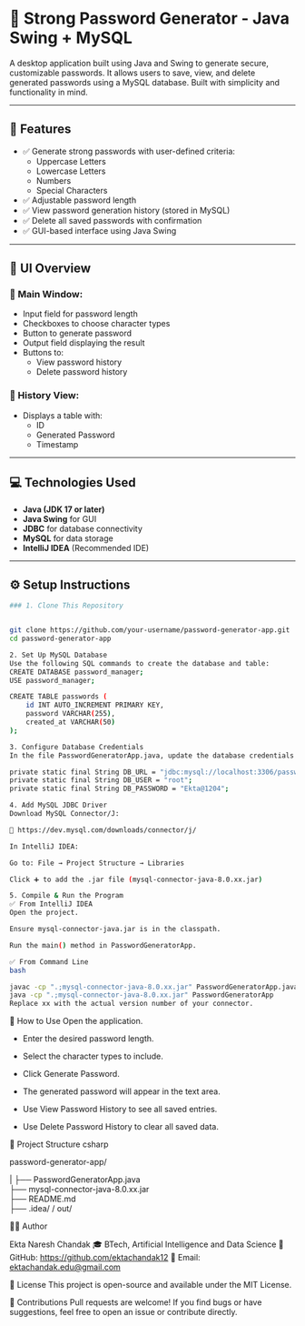 # 🔐 Strong Password Generator - Java Swing + MySQL

A desktop application built using Java and Swing to generate secure, customizable passwords. It allows users to save, view, and delete generated passwords using a MySQL database. Built with simplicity and functionality in mind.

---

## 🧰 Features

- ✅ Generate strong passwords with user-defined criteria:
  - Uppercase Letters
  - Lowercase Letters
  - Numbers
  - Special Characters
- ✅ Adjustable password length
- ✅ View password generation history (stored in MySQL)
- ✅ Delete all saved passwords with confirmation
- ✅ GUI-based interface using Java Swing

---

## 📸 UI Overview

### 🧾 Main Window:
- Input field for password length
- Checkboxes to choose character types
- Button to generate password
- Output field displaying the result
- Buttons to:
  - View password history
  - Delete password history

### 📜 History View:
- Displays a table with:
  - ID
  - Generated Password
  - Timestamp

---

## 💻 Technologies Used

- **Java (JDK 17 or later)**
- **Java Swing** for GUI
- **JDBC** for database connectivity
- **MySQL** for data storage
- **IntelliJ IDEA** (Recommended IDE)

---

## ⚙️ Setup Instructions

```bash
### 1. Clone This Repository


git clone https://github.com/your-username/password-generator-app.git
cd password-generator-app

2. Set Up MySQL Database
Use the following SQL commands to create the database and table:
CREATE DATABASE password_manager;
USE password_manager;

CREATE TABLE passwords (
    id INT AUTO_INCREMENT PRIMARY KEY,
    password VARCHAR(255),
    created_at VARCHAR(50)
);

3. Configure Database Credentials
In the file PasswordGeneratorApp.java, update the database credentials to match your MySQL setup:

private static final String DB_URL = "jdbc:mysql://localhost:3306/password_manager";
private static final String DB_USER = "root";           
private static final String DB_PASSWORD = "Ekta@1204";  

4. Add MySQL JDBC Driver
Download MySQL Connector/J:

🔗 https://dev.mysql.com/downloads/connector/j/

In IntelliJ IDEA:

Go to: File → Project Structure → Libraries

Click ➕ to add the .jar file (mysql-connector-java-8.0.xx.jar)

5. Compile & Run the Program
✅ From IntelliJ IDEA
Open the project.

Ensure mysql-connector-java.jar is in the classpath.

Run the main() method in PasswordGeneratorApp.

✅ From Command Line
bash

javac -cp ".;mysql-connector-java-8.0.xx.jar" PasswordGeneratorApp.java
java -cp ".;mysql-connector-java-8.0.xx.jar" PasswordGeneratorApp
Replace xx with the actual version number of your connector.

```

🧪 How to Use
Open the application.

- Enter the desired password length.

- Select the character types to include.

- Click Generate Password.

- The generated password will appear in the text area.

- Use View Password History to see all saved entries.

- Use Delete Password History to clear all saved data.

📁 Project Structure
csharp


password-generator-app/

|
├── PasswordGeneratorApp.java          
├── mysql-connector-java-8.0.xx.jar    
├── README.md                          
├── .idea/ / out/                      


🧑‍💻 Author

Ekta Naresh Chandak
🎓 BTech, Artificial Intelligence and Data Science
🔗 GitHub: https://github.com/ektachandak12
📧 Email: ektachandak.edu@gmail.com

🪪 License
This project is open-source and available under the MIT License.

🙌 Contributions
Pull requests are welcome!
If you find bugs or have suggestions, feel free to open an issue or contribute directly.
